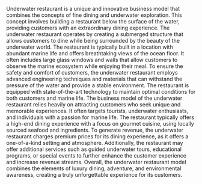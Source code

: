 Underwater restaurant is a unique and innovative business model that combines the concepts of fine dining and underwater exploration. This concept involves building a restaurant below the surface of the water, providing customers with an extraordinary dining experience.
The underwater restaurant operates by creating a submerged structure that allows customers to dine while being surrounded by the beauty of the underwater world. The restaurant is typically built in a location with abundant marine life and offers breathtaking views of the ocean floor. It often includes large glass windows and walls that allow customers to observe the marine ecosystem while enjoying their meal.
To ensure the safety and comfort of customers, the underwater restaurant employs advanced engineering techniques and materials that can withstand the pressure of the water and provide a stable environment. The restaurant is equipped with state-of-the-art technology to maintain optimal conditions for both customers and marine life.
The business model of the underwater restaurant relies heavily on attracting customers who seek unique and memorable experiences. It often targets tourists, underwater enthusiasts, and individuals with a passion for marine life. The restaurant typically offers a high-end dining experience with a focus on gourmet cuisine, using locally sourced seafood and ingredients.
To generate revenue, the underwater restaurant charges premium prices for its dining experience, as it offers a one-of-a-kind setting and atmosphere. Additionally, the restaurant may offer additional services such as guided underwater tours, educational programs, or special events to further enhance the customer experience and increase revenue streams.
Overall, the underwater restaurant model combines the elements of luxury dining, adventure, and environmental awareness, creating a truly unforgettable experience for its customers.



